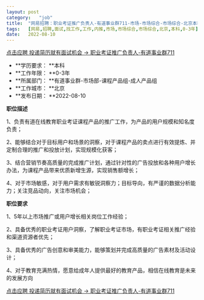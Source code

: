 ```yaml
---
layout:	post
category:	"job"
title:	"网易招聘：职业考证推广负责人-有道事业群711-市场-市场综合-市场综合-北京本科0-3年"
tags:	[网易,招聘,面试,找工作,工作,内推,市场,市场综合,市场综合,北京,本科,0-3年]
date:	2022-08-10
---
```


[点击应聘 投递简历就有面试机会 ->  职业考证推广负责人-有道事业群711](http://mobile.bole.netease.com/bole/boleDetail?id=39681&employeeId=346f03c3cda5f04c&key=all)



- **学历要求： **本科
- **工作年限： **0-3年
- **所属部门： **有道事业群-市场部-课程产品组-成人产品组
- **工作城市： **北京
- **发布日期： **2022-08-10



**职位描述**

1、负责有道在线教育职业考证课程产品的推广工作，为产品的用户规模和知名度负责；

2、能够结合对于目标用户和场景的洞察，对于课程产品的卖点进行有效提炼、并定制合理的推广和投放计划，实现规模化获客；

3、结合营销节奏高质量的完成推广计划，通过针对性的广告投放和各种用户增长办法，为课程产品带来优质新增生源，实现销售额增长；

4、对于市场敏感，对于用户需求有敏锐洞察力；目标导向，有严谨的数据分析能力；关注竞品动向，关注市场机会；





**职位要求**

1、5年以上市场推广或用户增长相关岗位工作经验；

2、具备优秀的职业考证用户洞察，了解职业考证市场，有职业考证相关推广经验和渠道资源者优先；

3、具备优秀的广告创意和审美能力，能够策划并完成高质量的广告素材及活动设计；

4、对于教育充满热情，愿意给成年人提供最好的教育产品，相信在线教育是未来的发展方向



[点击应聘 投递简历就有面试机会 ->  职业考证推广负责人-有道事业群711](http://mobile.bole.netease.com/bole/boleDetail?id=39681&employeeId=346f03c3cda5f04c&key=all)